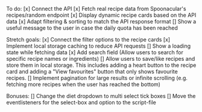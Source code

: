 To do:
[x] Connect the API
[x] Fetch real recipe data from Spoonacular's recipes/random endpoint
[x] Display dynamic recipe cards based on the API data
[x] Adapt filtering & sorting to match the API response format
[] Show a useful message to the user in case the daily quota has been reached

Stretch goals:
[x] Connect the filter options to the recipe cards
[x] Implement local storage caching to reduce API requests
[] Show a loading state while fetching data
[x] Add search field (Allow users to search for specific recipe names or ingredients)
[] Allow users to save/like recipes and store them in local storage. This includes adding a heart button to the recipe card and adding a "View favourites" button that only shows favourite recipes.
[] Implement pagination for large results or infinite scrolling (e.g. fetching more recipes when the user has reached the bottom)

Bonuses:
[] Change the diet dropdown to multi select tick boxes
[] Move the eventlisteners for the select-box and option to the script-file
